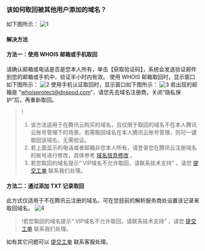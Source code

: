 ### 该如何取回被其他用户添加的域名？
如下图所示：
![1](https://main.qcloudimg.com/raw/873f85d48ae6ef232db3fd0b692cd2a2.png)  

#### 解决方法
#### 方法一：使用  WHOIS 邮箱或手机取回
请确认邮箱或电话是否是您本人所有，单击【获取验证码】，系统会发送验证邮件到您的邮箱或手机中，验证半小时内有效。
使用  WHOIS 邮箱取回时，显示窗口如下图所示：
![2](https://main.qcloudimg.com/raw/23213920145897d78f956a7fe4ac47b4.png)
使用手机认证取回时，显示窗口如下图所示：
![3](https://main.qcloudimg.com/raw/166b549d5a556ef60537126f9636cfff.png)
若出现的邮箱是 “whoisprotect@dnspod.com”，请您先去域名注册商，关闭“隐私保护”后，再重新取回。
>!
>1. 该方法适用于在腾讯云购买的域名，且仅限于取回的域名不在本人腾讯云账号管理下的场景。若需取回域名在本人腾讯云账号管理，则可一键取回该域名，无需验证。
>2. 若上面显示的电话或者邮箱非您本人所有，请登录您在腾讯云注册域名的账号进行修改，具体参考 [域名信息修改](https://cloud.tencent.com/document/product/242/3648) 。
>3. 若您取回的域名提示“ VIP域名不允许取回，请联系技术支持” ，请您 [提交工单](https://console.cloud.tencent.com/workorder/category) 联系我们处理。

#### 方法二：通过添加 TXT 记录取回 
此方式仅适用于不在腾讯云注册的域名，可在您目前的解析服务商处设置该记录来取回域名。
![4](https://main.qcloudimg.com/raw/2c0b34e2965a657743fd596c0b4d9f60.png)
>!若您取回的域名提示“ VIP域名不允许取回，请联系技术支持” ，请您 [提交工单](https://console.cloud.tencent.com/workorder/category) 联系我们处理。

如有其它问题可以 [提交工单](https://console.cloud.tencent.com/workorder/category) 联系客服处理。
